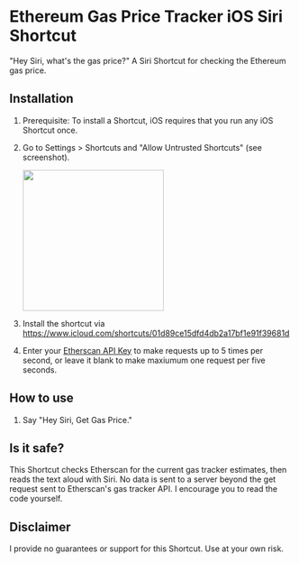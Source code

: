 # Ethereum Gas Price Tracker iOS Siri Shortcut
"Hey Siri, what's the gas price?" A Siri Shortcut for checking the Ethereum gas price.

## Installation
1. Prerequisite: To install a Shortcut, iOS requires that you run any iOS Shortcut once.
2. Go to Settings > Shortcuts and "Allow Untrusted Shortcuts" (see screenshot).

    <img src="https://i.imgur.com/eEesJSk.png" width=250></img>

3. Install the shortcut via https://www.icloud.com/shortcuts/01d89ce15dfd4db2a17bf1e91f39681d
4. Enter your [Etherscan API Key](https://etherscan.io/myapikey) to make requests up to 5 times per second, or leave it blank to make maxiumum one request per five seconds.

## How to use
1. Say "Hey Siri, Get Gas Price."

## Is it safe?
This Shortcut checks Etherscan for the current gas tracker estimates, then reads the text aloud with Siri. No data is sent to a server beyond the get request sent to Etherscan's gas tracker API. I encourage you to read the code yourself. 

## Disclaimer
I provide no guarantees or support for this Shortcut. Use at your own risk.
